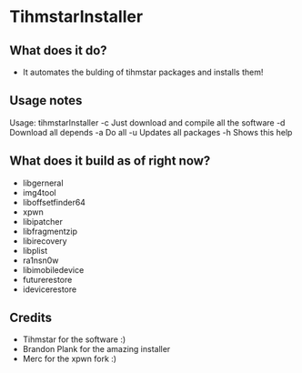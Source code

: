 # TihmstarInstaller

## What does it do?
* It automates the bulding of tihmstar packages and installs them!

## Usage notes

Usage: tihmstarInstaller <arg>
-c              Just download and compile all the software
-d              Download all depends
-a              Do all
-u              Updates all packages
-h              Shows this help


## What does it build as of right now?

* libgerneral 
* img4tool
* liboffsetfinder64
* xpwn
* libipatcher
* libfragmentzip
* libirecovery
* libplist
* ra1nsn0w
* libimobiledevice
* futurerestore
* idevicerestore



## Credits
* Tihmstar for the software :)
* Brandon Plank for the amazing installer
* Merc for the xpwn fork :)
